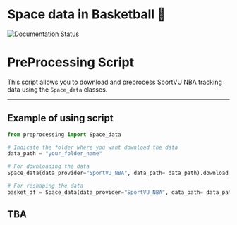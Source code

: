 # Space data in Basketball 🏀
[![Documentation Status](https://readthedocs.org/projects/openstarlab/badge/?version=latest)](https://openstarlab.readthedocs.io/en/latest/Pre_Processing/Sports/index.html)

# PreProcessing Script

This script allows you to download and preprocess SportVU NBA tracking data using the `Space_data` classes.

---

## Example of using script

```python
from preprocessing import Space_data

# Indicate the folder where you want download the data
data_path = "your_folder_name"

# For downloading the data
Space_data(data_provider="SportVU_NBA", data_path= data_path).download_data()

# For reshaping the data
basket_df = Space_data(data_provider="SportVU_NBA", data_path= data_path).preprocessing(nb_process_game = 4)
```

## TBA
